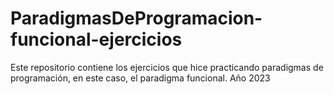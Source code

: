 # ParadigmasDeProgramacion-funcional-ejercicios
Este repositorio contiene los ejercicios que hice practicando paradigmas de programación, en este caso, el paradigma funcional. Año 2023
